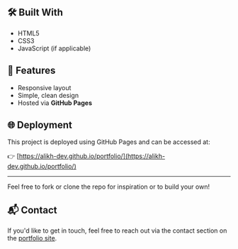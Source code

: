 ## 🛠️ Built With

- HTML5
- CSS3
- JavaScript (if applicable)

## 📌 Features

- Responsive layout
- Simple, clean design
- Hosted via **GitHub Pages**

## 🌐 Deployment

This project is deployed using GitHub Pages and can be accessed at:

👉 [https://alikh-dev.github.io/portfolio/](https://alikh-dev.github.io/portfolio/)

---

Feel free to fork or clone the repo for inspiration or to build your own!

## 📬 Contact

If you'd like to get in touch, feel free to reach out via the contact section on the [portfolio site](https://alikh-dev.github.io/portfolio/).
